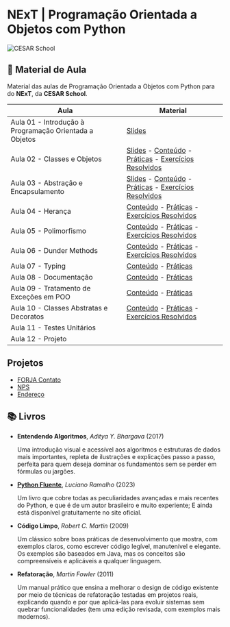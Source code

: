 # NExT | **Programação Orientada a Objetos** com Python

![CESAR School](/cesar_school.png)

## 📝 Material de Aula

Material das aulas de Programação Orientada a Objetos com Python para do **NExT**, da **CESAR School**.

| Aula                                                   | Material |
| ------------------------------------------------------ | -------- |
| Aula 01 - Introdução à Programação Orientada a Objetos | [Slides](https://docs.google.com/presentation/d/1q45dzeqU6dBF9qvJTsX7AdS0sYLXhkE-sQQvzv1dW8o/edit?usp=sharing)|
| Aula 02 - Classes e Objetos                            | [Slides](https://docs.google.com/presentation/d/1Z2Vxl8oyXhR8cPNt1kg7UvpU0MtDqA4-QjDvRm6mufg/edit?usp=sharing) - [Conteúdo](/aula02/README.md) - [Práticas](/aula02/praticas/) - [Exercícios Resolvidos](/aula02/exercicios/) |
| Aula 03 - Abstração e Encapsulamento                   | [Slides](https://docs.google.com/presentation/d/1rDAuxnq-DU1CebK91HuwwQidVieeQplHF7hqYHMeaZ8/edit?usp=sharing) - [Conteúdo](/aula03/README.md) - [Práticas](/aula03/praticas/) - [Exercícios Resolvidos](/aula03/exercicios/) |
| Aula 04 - Herança                                      | [Conteúdo](/aula04/README.md) - [Práticas](/aula04/praticas/) - [Exercícios Resolvidos](/aula04/exercicios/)|
| Aula 05 - Polimorfismo                     | [Conteúdo](/aula05/README.md) - [Práticas](/aula05/praticas/) - [Exercícios Resolvidos](/aula05/exercicios/)|
| Aula 06 - Dunder Methods                   | [Conteúdo](/aula06/README.md) - [Práticas](/aula06/praticas/) - [Exercícios Resolvidos](/aula06/exercicios/)|
| Aula 07 - Typing                           | [Conteúdo](/aula07/README.md) - [Práticas](/aula07/praticas/)|
| Aula 08 - Documentação                     | [Conteúdo](/aula08/README.md) - [Práticas](/aula08/praticas/)|
| Aula 09 - Tratamento de Exceções em POO    | [Conteúdo](/aula09/README.md) - [Práticas](/aula09/praticas/)|
| Aula 10 - Classes Abstratas e Decoratos    | [Conteúdo](/aula10/README.md) - [Práticas](/aula10/praticas/) - [Exercícios Resolvidos](/aula10/exercicios/)|
| Aula 11 - Testes Unitários                 | |
| Aula 12 - Projeto                          | |
<!--
| Aula de Revisão                            | |
-->

## Projetos

- [FORJA Contato](/forja_contato/)
- [NPS](/nps/)
- [Endereço](/projeto_endereco/)
<!--
- [Endereço](/forja_contato/endereco/)
- [CPF](/forja_contato/cpf/)
-->

## 📚 Livros

- **Entendendo Algoritmos**, _Aditya Y. Bhargava_ (2017)

    Uma introdução visual e acessível aos algoritmos e estruturas de dados mais importantes, repleta de ilustrações e explicações passo a passo, perfeita para quem deseja dominar os fundamentos sem se perder em fórmulas ou jargões.

- [**Python Fluente**](https://pythonfluente.com), _Luciano Ramalho_ (2023)

    Um livro que cobre todas as peculiaridades avançadas e mais recentes do Python, e que é de um autor brasileiro e muito experiente; E ainda está disponível gratuitamente no site oficial.

- **Código Limpo**, _Robert C. Martin_ (2009)

    Um clássico sobre boas práticas de desenvolvimento que mostra, com exemplos claros, como escrever código legível, manutenível e elegante. Os exemplos são baseados em Java, mas os conceitos são compreensíveis e aplicáveis a qualquer linguagem.

- **Refatoração**, _Martin Fowler_ (2011)

    Um manual prático que ensina a melhorar o design de código existente por meio de técnicas de refatoração testadas em projetos reais, explicando quando e por que aplicá-las para evoluir sistemas sem quebrar funcionalidades (tem uma edição revisada, com exemplos mais modernos).

